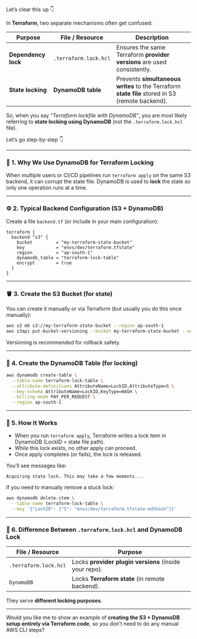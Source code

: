 Let’s clear this up 👇

In **Terraform**, two separate mechanisms often get confused:

| Purpose             | File / Resource       | Description                                                                                     |
| ------------------- | --------------------- | ----------------------------------------------------------------------------------------------- |
| **Dependency lock** | `.terraform.lock.hcl` | Ensures the same Terraform **provider versions** are used consistently.                         |
| **State locking**   | **DynamoDB table**    | Prevents **simultaneous writes** to the Terraform **state file** stored in S3 (remote backend). |

So, when you say *“Terraform lockfile with DynamoDB”*, you are most likely referring to **state locking using DynamoDB** (not the `.terraform.lock.hcl` file).

Let’s go step-by-step 👇

---

### 🧱 1. Why We Use DynamoDB for Terraform Locking

When multiple users or CI/CD pipelines run `terraform apply` on the same S3 backend, it can corrupt the state file.
DynamoDB is used to **lock** the state so only one operation runs at a time.

---

### ⚙️ 2. Typical Backend Configuration (S3 + DynamoDB)

Create a file `backend.tf` (or include in your main configuration):

```hcl
terraform {
  backend "s3" {
    bucket         = "my-terraform-state-bucket"
    key            = "envs/dev/terraform.tfstate"
    region         = "ap-south-1"
    dynamodb_table = "terraform-lock-table"
    encrypt        = true
  }
}
```

---

### 🪣 3. Create the S3 Bucket (for state)

You can create it manually or via Terraform (but usually you do this once manually):

```bash
aws s3 mb s3://my-terraform-state-bucket --region ap-south-1
aws s3api put-bucket-versioning --bucket my-terraform-state-bucket --versioning-configuration Status=Enabled
```

Versioning is recommended for rollback safety.

---

### 🧩 4. Create the DynamoDB Table (for locking)

```bash
aws dynamodb create-table \
  --table-name terraform-lock-table \
  --attribute-definitions AttributeName=LockID,AttributeType=S \
  --key-schema AttributeName=LockID,KeyType=HASH \
  --billing-mode PAY_PER_REQUEST \
  --region ap-south-1
```

---

### 🧰 5. How It Works

* When you run `terraform apply`, Terraform writes a lock item in DynamoDB (LockID = state file path).
* While this lock exists, no other apply can proceed.
* Once apply completes (or fails), the lock is released.

You’ll see messages like:

```
Acquiring state lock. This may take a few moments...
```

If you need to manually remove a stuck lock:

```bash
aws dynamodb delete-item \
  --table-name terraform-lock-table \
  --key '{"LockID": {"S": "envs/dev/terraform.tfstate-md5hash"}}'
```

---

### 🧩 6. Difference Between `.terraform.lock.hcl` and DynamoDB Lock

| File / Resource       | Purpose                                                |
| --------------------- | ------------------------------------------------------ |
| `.terraform.lock.hcl` | Locks **provider plugin versions** (inside your repo). |
| `DynamoDB`            | Locks **Terraform state** (in remote backend).         |

They serve **different locking purposes**.

---

Would you like me to show an example of **creating the S3 + DynamoDB setup entirely via Terraform code**, so you don’t need to do any manual AWS CLI steps?

